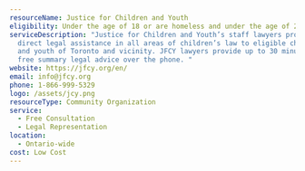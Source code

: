 ```yaml
---
resourceName: Justice for Children and Youth
eligibility: Under the age of 18 or are homeless and under the age of 25 in Ontario
serviceDescription: "Justice for Children and Youth’s staff lawyers provide
  direct legal assistance in all areas of children’s law to eligible children
  and youth of Toronto and vicinity. JFCY lawyers provide up to 30 minutes of
  free summary legal advice over the phone. "
website: https://jfcy.org/en/
email: info@jfcy.org
phone: 1-866-999-5329
logo: /assets/jcy.png
resourceType: Community Organization
service:
  - Free Consultation
  - Legal Representation
location:
  - Ontario-wide
cost: Low Cost
---
```

